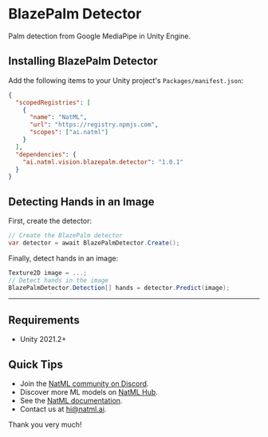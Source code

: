 # BlazePalm Detector
Palm detection from Google MediaPipe in Unity Engine.

## Installing BlazePalm Detector
Add the following items to your Unity project's `Packages/manifest.json`:
```json
{
  "scopedRegistries": [
    {
      "name": "NatML",
      "url": "https://registry.npmjs.com",
      "scopes": ["ai.natml"]
    }
  ],
  "dependencies": {
    "ai.natml.vision.blazepalm.detector": "1.0.1"
  }
}
```

## Detecting Hands in an Image
First, create the detector:
```csharp
// Create the BlazePalm detector
var detector = await BlazePalmDetector.Create();
```

Finally, detect hands in an image:
```csharp
Texture2D image = ...;
// Detect hands in the image
BlazePalmDetector.Detection[] hands = detector.Predict(image);
```

___

## Requirements
- Unity 2021.2+

## Quick Tips
- Join the [NatML community on Discord](https://natml.ai/community).
- Discover more ML models on [NatML Hub](https://hub.natml.ai).
- See the [NatML documentation](https://docs.natml.ai/unity).
- Contact us at [hi@natml.ai](mailto:hi@natml.ai).

Thank you very much!